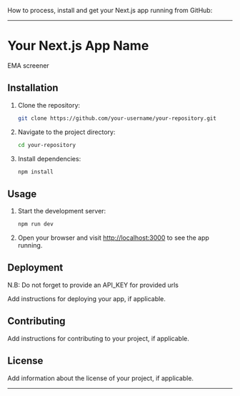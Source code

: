 How to process, install and get your Next.js app running from GitHub:

---

# Your Next.js App Name

EMA screener

## Installation

1. Clone the repository:

   ```bash
   git clone https://github.com/your-username/your-repository.git
   ```

2. Navigate to the project directory:

   ```bash
   cd your-repository
   ```

3. Install dependencies:

   ```bash
   npm install
   ```

## Usage

1. Start the development server:

   ```bash
   npm run dev
   ```

2. Open your browser and visit [http://localhost:3000](http://localhost:3000) to see the app running.

## Deployment

N.B: Do not forget to provide an API_KEY for provided urls

Add instructions for deploying your app, if applicable.

## Contributing

Add instructions for contributing to your project, if applicable.

## License

Add information about the license of your project, if applicable.

---

